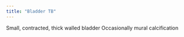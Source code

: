 ```yaml
---
title: "Bladder TB"
---
```

Small, contracted, thick walled bladder
Occasionally mural calcification

